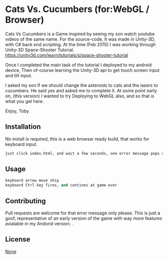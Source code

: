 # Cats Vs. Cucumbers (for:WebGL / Browser)
Cats Vs Cucumbers is a Game inspired by seeing my son watch youtube videos of the same name.  For the source-code, It was made in Unity-3D, with C# back end scripting.  At the time (Feb 2015) I was working through Unity-3D Space-Shooter Tutorial.  
 https://unity3d.com/learn/tutorials/s/space-shooter-tutorial

Once I completed the main task of the tutorial I deployed to my android device, Then of-course learning the Unity-3D api to get touch screen input and tilt input.  

I asked my son If we should change the asteroids to cats and the lasers to cucumbers.  He said yes and asked me to complete it.  At some point early on, (this version) I wanted to try Deploying to WebGL also, and so that is what you get here.

Enjoy,
Toby

## Installation

No install is required, this is a web browser ready build, that works for keyboard input.

```bash
just click index.html, and wait a few seconds, one error message pops up, but game works
```

## Usage

```python
keyboard arrow move ship
keyboard Ctrl key fires, and contines at game-over
```

## Contributing
Pull requests are welcome for that error message only please. This is just a goof, representative of an early version of the game with way more features avialable in my Andorid version.
.

## License
[None]()